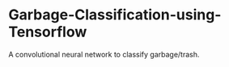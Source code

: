 # Garbage-Classification-using-Tensorflow
A convolutional neural network to classify garbage/trash.
